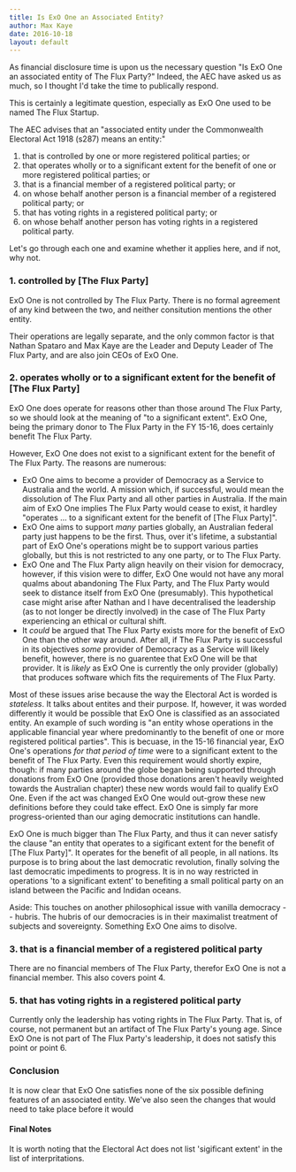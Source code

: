 ```yaml
---
title: Is ExO One an Associated Entity?
author: Max Kaye
date: 2016-10-18
layout: default
---
```


As financial disclosure time is upon us the necessary question "Is ExO One an associated entity of The Flux Party?" Indeed, the AEC have asked us as much, so I thought I'd take the time to publically respond.

This is certainly a legitimate question, especially as ExO One used to be named The Flux Startup.

The AEC advises that an "associated entity under the Commonwealth Electoral Act 1918 (s287) means an entity:"

1. that is controlled by one or more registered political parties; or
2. that operates wholly or to a significant extent for the benefit of one or more registered political parties; or
3. that is a financial member of a registered political party; or
4. on whose behalf another person is a financial member of a registered political party; or
5. that has voting rights in a registered political party; or
6. on whose behalf another person has voting rights in a registered political party.

Let's go through each one and examine whether it applies here, and if not, why not.

### 1. controlled by [The Flux Party]

ExO One is not controlled by The Flux Party. There is no formal agreement of any kind between the two, and neither consitution mentions the other entity.

Their operations are legally separate, and the only common factor is that Nathan Spataro and Max Kaye are the Leader and Deputy Leader of The Flux Party, and are also join CEOs of ExO One.

### 2. operates wholly or to a significant extent for the benefit of [The Flux Party]

ExO One does operate for reasons other than those around The Flux Party, so we should look at the meaning of "to a significant extent". ExO One, being the primary donor to The Flux Party in the FY 15-16, does certainly benefit The Flux Party.

However, ExO One does not exist to a significant extent for the benefit of The Flux Party. The reasons are numerous:

* ExO One aims to become a provider of Democracy as a Service to Australia and the world. A mission which, if successful, would mean the dissolution of The Flux Party and all other parties in Australia. If the main aim of ExO One implies The Flux Party would cease to exist, it hardley "operates ... to a significant extent for the benefit of [The Flux Party]". 
* ExO One aims to support _many_ parties globally, an Australian federal party just happens to be the first. Thus, over it's lifetime, a substantial part of ExO One's operations might be to support various parties globally, but this is not restricted to any one party, or to The Flux Party.
* ExO One and The Flux Party align heavily on their vision for democracy, however, if this vision were to differ, ExO One would not have any moral qualms about abandoning The Flux Party, and The Flux Party would seek to distance itself from ExO One (presumably). This hypothetical case might arise after Nathan and I have decentralised the leadership (as to not longer be directly involved) in the case of The Flux Party experiencing an ethical or cultural shift.
* It _could_ be argued that The Flux Party exists more for the benefit of ExO One than the other way around. After all, if The Flux Party is successful in its objectives _some_ provider of Democracy as a Service will likely benefit, however, there is no guarentee that ExO One will be that provider. It is _likely_ as ExO One is currently the only provider (globally) that produces software which fits the requirements of The Flux Party.

Most of these issues arise because the way the Electoral Act is worded is _stateless_. It talks about entites and their purpose. If, however, it was worded differently it would be possible that ExO One is classified as an associated entity. An example of such wording is "an entity whose operations in the applicable financial year where predominantly to the benefit of one or more registered political parties". This is becuase, in the 15-16 financial year, ExO One's operations _for that period of time_ were to a significant extent to the benefit of The Flux Party. Even this requirement would shortly expire, though: if many parties around the globe began being supported through donations from ExO One (provided those donations aren't heavily weighted towards the Australian chapter) these new words would fail to qualify ExO One. Even if the act was changed ExO One would out-grow these new definitions before they could take effect. ExO One is simply far more progress-oriented than our aging democratic institutions can handle.

ExO One is much bigger than The Flux Party, and thus it can never satisfy the clause "an entity that operates to a sigificant extent for the benefit of [The Flux Party]". It operates for the benefit of all people, in all nations. Its purpose is to bring about the last democratic revolution, finally solving the last democratic impediments to progress. It is in no way restricted in operations 'to a significant extent' to benefiting a small political party on an island between the Pacific and Indidan oceans.

Aside: This touches on another philosophical issue with vanilla democracy -- hubris. The hubris of our democracies is in their maximalist treatment of subjects and sovereignty. Something ExO One aims to disolve.

### 3. that is a financial member of a registered political party

There are no financial members of The Flux Party, therefor ExO One is not a financial member. This also covers point 4.

### 5. that has voting rights in a registered political party

Currently only the leadership has voting rights in The Flux Party. That is, of course, not permanent but an artifact of The Flux Party's young age. Since ExO One is not part of The Flux Party's leadership, it does not satisfy this point or point 6.

### Conclusion

It is now clear that ExO One satisfies none of the six possible defining features of an associated entity. We've also seen the changes that would need to take place before it would 

#### Final Notes

It is worth noting that the Electoral Act does not list 'sigificant extent' in the list of interpritations.